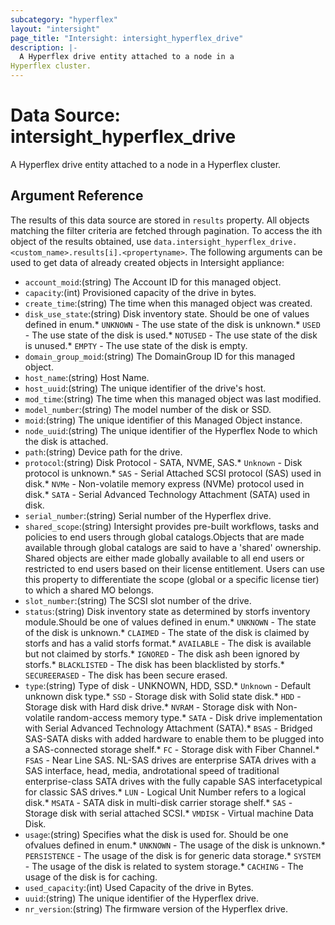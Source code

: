 ```yaml
---
subcategory: "hyperflex"
layout: "intersight"
page_title: "Intersight: intersight_hyperflex_drive"
description: |-
  A Hyperflex drive entity attached to a node in a
Hyperflex cluster.
---
```


# Data Source: intersight_hyperflex_drive
A Hyperflex drive entity attached to a node in a
Hyperflex cluster.
## Argument Reference
The results of this data source are stored in `results` property.
All objects matching the filter criteria are fetched through pagination.
To access the ith object of the results obtained, use `data.intersight_hyperflex_drive.<custom_name>.results[i].<propertyname>`.
The following arguments can be used to get data of already created objects in Intersight appliance:
* `account_moid`:(string) The Account ID for this managed object. 
* `capacity`:(int) Provisioned capacity of the drive in bytes. 
* `create_time`:(string) The time when this managed object was created. 
* `disk_use_state`:(string) Disk inventory state. Should be one of values defined in enum.* `UNKNOWN` - The use state of the disk is unknown.* `USED` - The use state of the disk is used.* `NOTUSED` - The use state of the disk is unused.* `EMPTY` - The use state of the disk is empty. 
* `domain_group_moid`:(string) The DomainGroup ID for this managed object. 
* `host_name`:(string) Host Name. 
* `host_uuid`:(string) The unique identifier of the drive's host. 
* `mod_time`:(string) The time when this managed object was last modified. 
* `model_number`:(string) The model number of the disk or SSD. 
* `moid`:(string) The unique identifier of this Managed Object instance. 
* `node_uuid`:(string) The unique identifier of the Hyperflex Node to which the disk is attached. 
* `path`:(string) Device path for the drive. 
* `protocol`:(string) Disk Protocol - SATA, NVME, SAS.* `Unknown` - Disk protocol is unknown.* `SAS` - Serial Attached SCSI protocol (SAS) used in disk.* `NVMe` - Non-volatile memory express (NVMe) protocol used in disk.* `SATA` - Serial Advanced Technology Attachment (SATA) used in disk. 
* `serial_number`:(string) Serial number of the Hyperflex drive. 
* `shared_scope`:(string) Intersight provides pre-built workflows, tasks and policies to end users through global catalogs.Objects that are made available through global catalogs are said to have a 'shared' ownership. Shared objects are either made globally available to all end users or restricted to end users based on their license entitlement. Users can use this property to differentiate the scope (global or a specific license tier) to which a shared MO belongs. 
* `slot_number`:(string) The SCSI slot number of the drive. 
* `status`:(string) Disk inventory state as determined by storfs inventory module.Should be one of values defined in enum.* `UNKNOWN` - The state of the disk is unknown.* `CLAIMED` - The state of the disk is claimed by storfs and has a valid storfs format.* `AVAILABLE` - The disk is available but not claimed by storfs.* `IGNORED` - The disk ash been ignored by storfs.* `BLACKLISTED` - The disk has been blacklisted by storfs.* `SECUREERASED` - The disk has been secure erased. 
* `type`:(string) Type of disk - UNKNOWN, HDD, SSD.* `Unknown` - Default unknown disk type.* `SSD` - Storage disk with Solid state disk.* `HDD` - Storage disk with Hard disk drive.* `NVRAM` - Storage disk with Non-volatile random-access memory type.* `SATA` - Disk drive implementation with Serial Advanced Technology Attachment (SATA).* `BSAS` - Bridged SAS-SATA disks with added hardware to enable them to be plugged into a SAS-connected storage shelf.* `FC` - Storage disk with Fiber Channel.* `FSAS` - Near Line SAS. NL-SAS drives are enterprise SATA drives with a SAS interface, head, media, androtational speed of traditional enterprise-class SATA drives with the fully capable SAS interfacetypical for classic SAS drives.* `LUN` - Logical Unit Number refers to a logical disk.* `MSATA` - SATA disk in multi-disk carrier storage shelf.* `SAS` - Storage disk with serial attached SCSI.* `VMDISK` - Virtual machine Data Disk. 
* `usage`:(string) Specifies what the disk is used for. Should be one ofvalues defined in enum.* `UNKNOWN` - The usage of the disk is unknown.* `PERSISTENCE` - The usage of the disk is for generic data storage.* `SYSTEM` - The usage of the disk is related to system storage.* `CACHING` - The usage of the disk is for caching. 
* `used_capacity`:(int) Used Capacity of the drive in Bytes. 
* `uuid`:(string) The unique identifier of the Hyperflex drive. 
* `nr_version`:(string) The firmware version of the Hyperflex drive. 
 